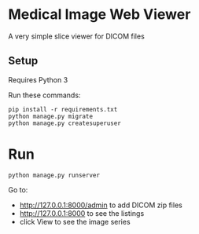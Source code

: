 # Medical Image Web Viewer

A very simple slice viewer for DICOM files

## Setup

Requires Python 3

Run these commands:

    pip install -r requirements.txt
    python manage.py migrate
    python manage.py createsuperuser

# Run

    python manage.py runserver
    
Go to: 
* http://127.0.0.1:8000/admin to add DICOM zip files
* http://127.0.0.1:8000 to see the listings
* click View to see the image series